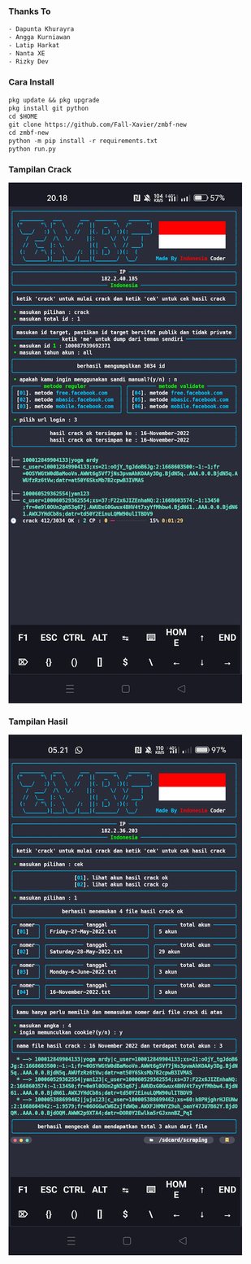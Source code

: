 ### Thanks To
```
- Dapunta Khurayra
- Angga Kurniawan
- Latip Harkat
- Nanta XE
- Rizky Dev
```

### Cara Install
```
pkg update && pkg upgrade
pkg install git python
cd $HOME
git clone https://github.com/Fall-Xavier/zmbf-new
cd zmbf-new
python -m pip install -r requirements.txt
python run.py
```

### Tampilan Crack
![template](https://github.com/Fall-Xavier/zmbf-new/blob/main/assets/Screenshot_2022-11-16-19-59-46-24_84d3000e3f4017145260f7618db1d683-picsay.jpg)
### Tampilan Hasil 
![template](https://github.com/Fall-Xavier/zmbf-new/blob/main/assets/Screenshot_2022-11-23-05-21-06-08_84d3000e3f4017145260f7618db1d683.jpg)
